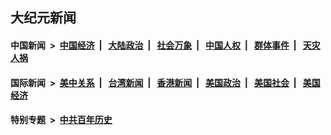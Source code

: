 ## 大纪元新闻

#### 中国新闻 &nbsp;>&nbsp; [中国经济](indexes/ncid283/README.md?01290045) &nbsp;| &nbsp; [大陆政治](indexes/ncid277/README.md?01290045) &nbsp;| &nbsp; [社会万象](indexes/ncid282/README.md?01290045) &nbsp;| &nbsp; [中国人权](indexes/ncid278/README.md?01290045) &nbsp;| &nbsp; [群体事件](indexes/ncid279/README.md?01290045) &nbsp;| &nbsp; [天灾人祸](indexes/ncid280/README.md?01290045)

#### 国际新闻 &nbsp;>&nbsp; [美中关系](indexes/nf1412576/README.md?01290045) &nbsp;| &nbsp; [台湾新闻](indexes/ncid1349361/README.md?01290045) &nbsp;| &nbsp; [香港新闻](indexes/ncid1349362/README.md?01290045) &nbsp;| &nbsp; [美国政治](indexes/ncid1078159/README.md?01290045) &nbsp;| &nbsp; [美国社会](indexes/ncid1078160/README.md?01290045) &nbsp;| &nbsp; [美国经济](indexes/ncid1078158/README.md?01290045)

#### 特别专题 &nbsp;>&nbsp; [中共百年历史](https://github.com/epoch-news/epoch-special/blob/master/README.md?01290045)  
